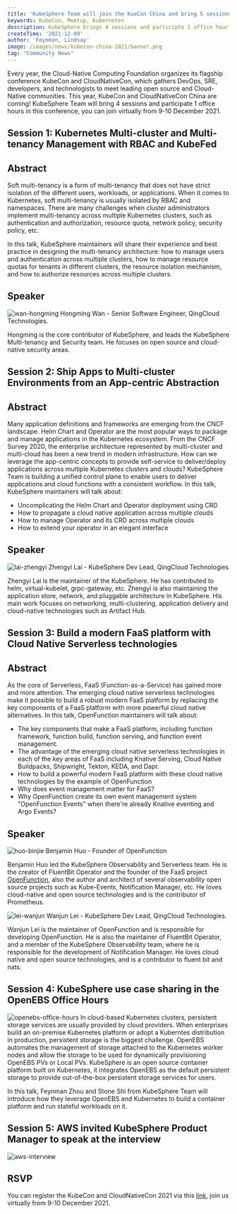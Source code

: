 ```yaml
---
title: 'KubeSphere Team will join the KueCon China and bring 5 sessions'
keywords: KubeCon, Meetup, Kubernetes
description: KubeSphere brings 4 sessions and participte 1 office hour in KubeCon China2021
createTime: '2021-12-09'
author: 'Feynman, Lindsay'
image: /images/news/kubecon-china-2021/banner.png
tag: "Community News"
---
```


Every year, the Cloud-Native Computing Foundation organizes its flagship conference KubeCon and CloudNativeCon, which gathers DevOps, SRE, developers, and technologists to meet leading open source and Cloud-Native communities. This year, KubeCon and CloudNativeCon China are coming! KubeSphere Team will bring 4 sessions and participate 1 office hours in this conference, you can join virtually from 9-10 December 2021. 

## Session 1: Kubernetes Multi-cluster and Multi-tenancy Management with RBAC and KubeFed

## Abstract

Soft multi-tenancy is a form of multi-tenancy that does not have strict isolation of the different users, workloads, or applications. When it comes to Kubernetes, soft multi-tenancy is usually isolated by RBAC and namespaces. There are many challenges when cluster administrators implement multi-tenancy across multiple Kubernetes clusters, such as authentication and authorization, resource quota, network policy, security policy, etc. 

In this talk, KubeSphere maintainers will share their experience and best practice in designing the multi-tenancy architecture: how to manage users and authentication across multiple clusters, how to manage resource quotas for tenants in different clusters, the resource isolation mechanism, and how to authorize resources across multiple clusters.

## Speaker
![wan-hongming](/images/news/kubecon-china-2021/wan-hongming.png)
Hongming Wan - Senior Software Engineer, QingCloud Technologies.

Hongming is the core contributor of KubeSphere, and leads the KubeSphere Multi-tenancy and Security team. He focuses on open source and cloud-native security areas.

## Session 2: Ship Apps to Multi-cluster Environments from an App-centric Abstraction

## Abstract

Many application definitions and frameworks are emerging from the CNCF landscape. Helm Chart and Operator are the most popular ways to package and manage applications in the Kubernetes ecosystem. From the CNCF Survey 2020, the enterprise architecture represented by multi-cluster and multi-cloud has been a new trend in modern infrastructure. How can we leverage the app-centric concepts to provide self-service to deliver/deploy applications across multiple Kubernetes clusters and clouds? KubeSphere Team is building a unified control plane to enable users to deliver applications and cloud functions with a consistent workflow. In this talk, KubeSphere maintainers will talk about:

- Uncomplicating the Helm Chart and Operator deployment using CRD
- How to propagate a cloud native application across multiple clouds
- How to manage Operator and its CRD across multiple clouds
- How to extend your operator in an elegant interface

## Speaker
![lai-zhengyi](/images/news/kubecon-china-2021/lai-zhengyi.png)
Zhengyi Lai - KubeSphere Dev Lead, QingCloud Technologies

Zhengyi Lai is the maintainer of the KubeSphere. He has contributed to helm, virtual-kubelet, grpc-gateway, etc. Zhengyi is also maintaining the application store, network, and pluggable architecture in KubeSphere. His main work focuses on networking, multi-clustering, application delivery and cloud-native technologies such as Artifact Hub.

## Session 3: Build a modern FaaS platform with Cloud Native Serverless technologies

## Abstract

As the core of Serverless, FaaS (Function-as-a-Service) has gained more and more attention. The emerging cloud native serverless technologies make it possible to build a robust modern FaaS platform by replacing the key components of a FaaS platform with more powerful cloud native alternatives. In this talk, OpenFunction maintainers will talk about: 

- The key components that make a FaaS platform, including function framework, function build, function serving, and function event management.
- The advantage of the emerging cloud native serverless technologies in each of the key areas of FaaS including Knative Serving, Cloud Native Buildpacks, Shipwright, Tekton, KEDA, and Dapr.
- How to build a powerful modern FaaS platform with these cloud native technologies by the example of OpenFunction
- Why does event management matter for FaaS? 
- Why OpenFunction create its own event management system "OpenFunction Events" when there're already Knative eventing and Argo Events?

## Speaker
![huo-binjie](/images/news/kubecon-china-2021/huo-binjie.png)
Benjamin Huo - Founder of OpenFunction

Benjamin Huo led the KubeSphere Observability and Serverless team. He is the creator of FluentBit Operator and the founder of the FaaS project [OpenFunction]((https://github.com/OpenFunction/OpenFunction)), also the author and architect of several observability open source projects such as Kube-Events, Notification Manager, etc. He loves cloud-native and open source technologies and is the contributor of Prometheus.

![lei-wanjun](/images/news/kubecon-china-2021/lei-wanjun.png)
Wanjun Lei - KubeSphere Dev Lead, QingCloud Technologies.

Wanjun Lei is the maintainer of OpenFunction and is responsible for developing OpenFunction. He is also the maintainer of FluentBit Operator, and a member of the KubeSphere Observability team, where he is responsible for the development of Notification Manager. He loves cloud native and open source technologies, and is a contributor to fluent bit and nats.

## Session 4: KubeSphere use case sharing in the OpenEBS Office Hours

![openebs-office-hours](/images/news/kubecon-china-2021/openebs-office-hours.png)
In cloud-based Kubernetes clusters, persistent storage services are usually provided by cloud providers. When enterprises build an on-premise Kubernetes platform or adopt a Kuberntes distribution in production, persistent storage is the biggest challenge. OpenEBS automates the management of storage attached to the Kubernetes worker nodes and allow the storage to be used for dynamically provisioning OpenEBS PVs or Local PVs. KubeSphere is an open source container platform built on Kubernetes, it integrates OpenEBS as the default persistent storage to provide out-of-the-box persistent storage services for users.

In this talk, Feynman Zhou and Stone Shi from KubeSphere Team will introduce how they leverage OpenEBS and Kubernetes to build a container platform and run stateful workloads on it. 


## Session 5: AWS invited KubeSphere Product Manager to speak at the interview

![aws-interview](/images/news/kubecon-china-2021/aws-interview.png)


## RSVP

You can register the KubeCon and CloudNativeCon 2021 via this [link](https://www.lfasiallc.com/kubecon-cloudnativecon-open-source-summit-china/register/), join us virtually from 9-10 December 2021.